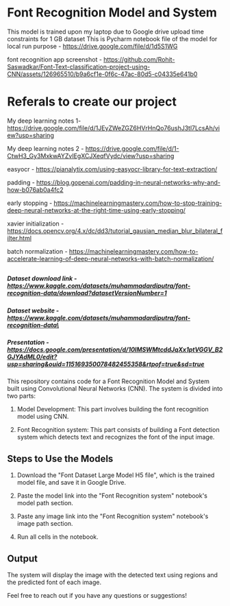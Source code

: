 # Font Recognition Model and System
This model is trained upon my laptop due to Google drive upload time constraints for 1 GB dataset
This is Pycharm notebook file of the model for local run purpose - https://drive.google.com/file/d/1d5S1WG

font recognition app screenshot - https://github.com/Rohit-Saswadkar/Font-Text-classification-project-using-CNN/assets/126965510/b9a6cf1e-0f6c-47ac-80d5-c04335e641b0


# Referals to create our project

My deep learning notes 1- https://drive.google.com/file/d/1JEyZWeZGZ6HVrHnQo76ushJ3tl7LcsAh/view?usp=sharing

My deep learning notes 2 - https://drive.google.com/file/d/1-CtwH3_Gy3MxkwAYZvIEgXCJXeqfVydc/view?usp=sharing

easyocr - https://pianalytix.com/using-easyocr-library-for-text-extraction/

padding - https://blog.gopenai.com/padding-in-neural-networks-why-and-how-b076ab0a4fc2

early stopping - https://machinelearningmastery.com/how-to-stop-training-deep-neural-networks-at-the-right-time-using-early-stopping/

xavier initialization - https://docs.opencv.org/4.x/dc/dd3/tutorial_gausian_median_blur_bilateral_filter.html

batch normalization - https://machinelearningmastery.com/how-to-accelerate-learning-of-deep-neural-networks-with-batch-normalization/

##
##
##### Dataset download link - https://www.kaggle.com/datasets/muhammadardiputra/font-recognition-data/download?datasetVersionNumber=1
##### Dataset website - https://www.kaggle.com/datasets/muhammadardiputra/font-recognition-data\
##### Presentation - https://docs.google.com/presentation/d/10lMSWMtcddJqXx1ptVGGV_B2GJYAdML0/edit?usp=sharing&ouid=115169350078482455358&rtpof=true&sd=true

This repository contains code for a Font Recognition Model and System built using Convolutional Neural Networks (CNN). The system is divided into two parts:

1. Model Development: This part involves building the font recognition model using CNN.

2. Font Recognition system: This part consists of building a Font detection system which detects text and recognizes the font of the input image.

## Steps to Use the Models

1. Download the "Font Dataset Large Model H5 file", which is the trained model file, and save it in Google Drive.

2. Paste the model link into the "Font Recognition system" notebook's model path section.

3. Paste any image link into the "Font Recognition system" notebook's image path section.

4. Run all cells in the notebook.

## Output

The system will display the image with the detected text using regions and the predicted font of each image.

Feel free to reach out if you have any questions or suggestions!
